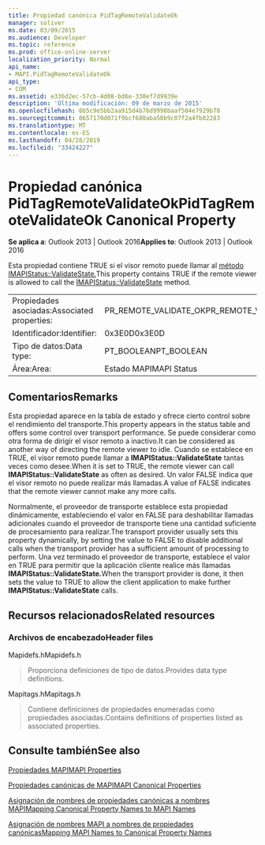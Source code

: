 ```yaml
---
title: Propiedad canónica PidTagRemoteValidateOk
manager: soliver
ms.date: 03/09/2015
ms.audience: Developer
ms.topic: reference
ms.prod: office-online-server
localization_priority: Normal
api_name:
- MAPI.PidTagRemoteValidateOk
api_type:
- COM
ms.assetid: e336d2ec-57cb-4d08-bd6e-330ef7d9939e
description: 'Última modificación: 09 de marzo de 2015'
ms.openlocfilehash: 8b5c9e5bb2aa915d4b76d9998baaf504e7929b78
ms.sourcegitcommit: 8657170d071f9bcf680aba50b9c07f2a4fb82283
ms.translationtype: MT
ms.contentlocale: es-ES
ms.lasthandoff: 04/28/2019
ms.locfileid: "33424227"
---
```

# <a name="pidtagremotevalidateok-canonical-property"></a><span data-ttu-id="54ce6-103">Propiedad canónica PidTagRemoteValidateOk</span><span class="sxs-lookup"><span data-stu-id="54ce6-103">PidTagRemoteValidateOk Canonical Property</span></span>

  
  
<span data-ttu-id="54ce6-104">**Se aplica a**: Outlook 2013 | Outlook 2016</span><span class="sxs-lookup"><span data-stu-id="54ce6-104">**Applies to**: Outlook 2013 | Outlook 2016</span></span> 
  
<span data-ttu-id="54ce6-105">Esta propiedad contiene TRUE si el visor remoto puede llamar al [método IMAPIStatus::ValidateState.](imapistatus-validatestate.md)</span><span class="sxs-lookup"><span data-stu-id="54ce6-105">This property contains TRUE if the remote viewer is allowed to call the [IMAPIStatus::ValidateState](imapistatus-validatestate.md) method.</span></span> 
  
|||
|:-----|:-----|
|<span data-ttu-id="54ce6-106">Propiedades asociadas:</span><span class="sxs-lookup"><span data-stu-id="54ce6-106">Associated properties:</span></span>  <br/> |<span data-ttu-id="54ce6-107">PR_REMOTE_VALIDATE_OK</span><span class="sxs-lookup"><span data-stu-id="54ce6-107">PR_REMOTE_VALIDATE_OK</span></span>  <br/> |
|<span data-ttu-id="54ce6-108">Identificador:</span><span class="sxs-lookup"><span data-stu-id="54ce6-108">Identifier:</span></span>  <br/> |<span data-ttu-id="54ce6-109">0x3E0D</span><span class="sxs-lookup"><span data-stu-id="54ce6-109">0x3E0D</span></span>  <br/> |
|<span data-ttu-id="54ce6-110">Tipo de datos:</span><span class="sxs-lookup"><span data-stu-id="54ce6-110">Data type:</span></span>  <br/> |<span data-ttu-id="54ce6-111">PT_BOOLEAN</span><span class="sxs-lookup"><span data-stu-id="54ce6-111">PT_BOOLEAN</span></span>  <br/> |
|<span data-ttu-id="54ce6-112">Área:</span><span class="sxs-lookup"><span data-stu-id="54ce6-112">Area:</span></span>  <br/> |<span data-ttu-id="54ce6-113">Estado MAPI</span><span class="sxs-lookup"><span data-stu-id="54ce6-113">MAPI Status</span></span>  <br/> |
   
## <a name="remarks"></a><span data-ttu-id="54ce6-114">Comentarios</span><span class="sxs-lookup"><span data-stu-id="54ce6-114">Remarks</span></span>

<span data-ttu-id="54ce6-115">Esta propiedad aparece en la tabla de estado y ofrece cierto control sobre el rendimiento del transporte.</span><span class="sxs-lookup"><span data-stu-id="54ce6-115">This property appears in the status table and offers some control over transport performance.</span></span> <span data-ttu-id="54ce6-116">Se puede considerar como otra forma de dirigir el visor remoto a inactivo.</span><span class="sxs-lookup"><span data-stu-id="54ce6-116">It can be considered as another way of directing the remote viewer to idle.</span></span> <span data-ttu-id="54ce6-117">Cuando se establece en TRUE, el visor remoto puede llamar a **IMAPIStatus::ValidateState** tantas veces como desee.</span><span class="sxs-lookup"><span data-stu-id="54ce6-117">When it is set to TRUE, the remote viewer can call **IMAPIStatus::ValidateState** as often as desired.</span></span> <span data-ttu-id="54ce6-118">Un valor FALSE indica que el visor remoto no puede realizar más llamadas.</span><span class="sxs-lookup"><span data-stu-id="54ce6-118">A value of FALSE indicates that the remote viewer cannot make any more calls.</span></span> 
  
<span data-ttu-id="54ce6-119">Normalmente, el proveedor de transporte establece esta propiedad dinámicamente, estableciendo el valor en FALSE para deshabilitar llamadas adicionales cuando el proveedor de transporte tiene una cantidad suficiente de procesamiento para realizar.</span><span class="sxs-lookup"><span data-stu-id="54ce6-119">The transport provider usually sets this property dynamically, by setting the value to FALSE to disable additional calls when the transport provider has a sufficient amount of processing to perform.</span></span> <span data-ttu-id="54ce6-120">Una vez terminado el proveedor de transporte, establece el valor en TRUE para permitir que la aplicación cliente realice más llamadas **IMAPIStatus::ValidateState.**</span><span class="sxs-lookup"><span data-stu-id="54ce6-120">When the transport provider is done, it then sets the value to TRUE to allow the client application to make further **IMAPIStatus::ValidateState** calls.</span></span> 
  
## <a name="related-resources"></a><span data-ttu-id="54ce6-121">Recursos relacionados</span><span class="sxs-lookup"><span data-stu-id="54ce6-121">Related resources</span></span>

### <a name="header-files"></a><span data-ttu-id="54ce6-122">Archivos de encabezado</span><span class="sxs-lookup"><span data-stu-id="54ce6-122">Header files</span></span>

<span data-ttu-id="54ce6-123">Mapidefs.h</span><span class="sxs-lookup"><span data-stu-id="54ce6-123">Mapidefs.h</span></span>
  
> <span data-ttu-id="54ce6-124">Proporciona definiciones de tipo de datos.</span><span class="sxs-lookup"><span data-stu-id="54ce6-124">Provides data type definitions.</span></span>
    
<span data-ttu-id="54ce6-125">Mapitags.h</span><span class="sxs-lookup"><span data-stu-id="54ce6-125">Mapitags.h</span></span>
  
> <span data-ttu-id="54ce6-126">Contiene definiciones de propiedades enumeradas como propiedades asociadas.</span><span class="sxs-lookup"><span data-stu-id="54ce6-126">Contains definitions of properties listed as associated properties.</span></span>
    
## <a name="see-also"></a><span data-ttu-id="54ce6-127">Consulte también</span><span class="sxs-lookup"><span data-stu-id="54ce6-127">See also</span></span>



[<span data-ttu-id="54ce6-128">Propiedades MAPI</span><span class="sxs-lookup"><span data-stu-id="54ce6-128">MAPI Properties</span></span>](mapi-properties.md)
  
[<span data-ttu-id="54ce6-129">Propiedades canónicas de MAPI</span><span class="sxs-lookup"><span data-stu-id="54ce6-129">MAPI Canonical Properties</span></span>](mapi-canonical-properties.md)
  
[<span data-ttu-id="54ce6-130">Asignación de nombres de propiedades canónicas a nombres MAPI</span><span class="sxs-lookup"><span data-stu-id="54ce6-130">Mapping Canonical Property Names to MAPI Names</span></span>](mapping-canonical-property-names-to-mapi-names.md)
  
[<span data-ttu-id="54ce6-131">Asignación de nombres MAPI a nombres de propiedades canónicas</span><span class="sxs-lookup"><span data-stu-id="54ce6-131">Mapping MAPI Names to Canonical Property Names</span></span>](mapping-mapi-names-to-canonical-property-names.md)

